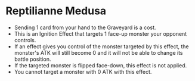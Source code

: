 # Reptilianne Medusa

*   Sending 1 card from your hand to the Graveyard is a cost.
*   This is an Ignition Effect that targets 1 face-up monster your opponent controls.
*   If an effect gives you control of the monster targeted by this effect, the monster's ATK will still become 0 and it will not be able to change its battle position.
*   If the targeted monster is flipped face-down, this effect is not applied.
*   You cannot target a monster with 0 ATK with this effect.
